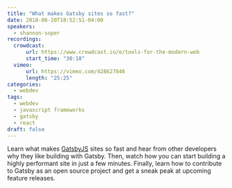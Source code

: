 ```yaml
---
title: "What makes Gatsby sites so fast?"
date: 2018-06-20T18:52:51-04:00
speakers:
  - shannon-soper
recordings:
  crowdcast:
      url: https://www.crowdcast.io/e/tools-for-the-modern-web
      start_time: "30:18"
  vimeo:
      url: https://vimeo.com/428627846
      length: "25:25"
categories:
  - webdev
tags:
  - webdev
  - javascript frameworks
  - gatsby
  - react
draft: false
---
```


Learn what makes [GatsbyJS](https://www.gatsbyjs.org/) sites so fast and hear from other developers why they like building with Gatsby. Then, watch how you can start building a highly performant site in just a few minutes. Finally, learn how to contribute to Gatsby as an open source project and get a sneak peak at upcoming feature releases.
